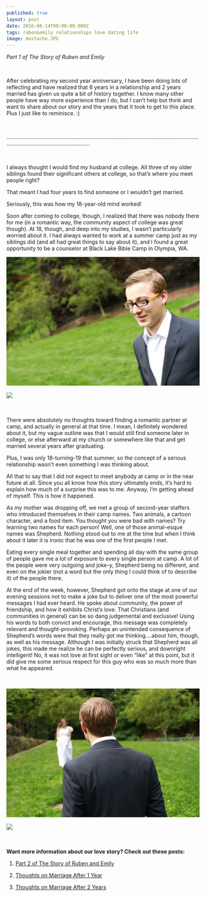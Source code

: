 ```yaml
---
published: true
layout: post
date: 2016-06-14T00:00:00.000Z
tags: ruben&emily relationships love dating life
image: mustache.JPG
---
```

*Part 1 of The Story of Ruben and Emily*

<br>

After celebrating my second year anniversary, I have been doing lots of reflecting and have realized that 6 years in a relationship and 2 years married has given us quite a bit of history together. I know many other people have way more experience than I do, but I can’t help but think and want to share about our story and the years that it took to get to this place. Plus I just like to reminisce. :)

<br>

…………………………………………………………………………………………………………….......................................................

<br>


I always thought I would find my husband at college. All three of my older siblings found their significant others at college, so that’s where you meet people right?

That meant I had four years to find someone or I wouldn’t get married.

Seriously, this was how my 18-year-old mind worked!

Soon after coming to college, though, I realized that there was nobody there for me (in a romantic way, the community aspect of college was great though). At 18, though, and deep into my studies, I wasn’t particularly worried about it. I had always wanted to work at a summer camp just as my siblings did (and all had great things to say about it), and I found a great opportunity to be a counselor at Black Lake Bible Camp in Olympia, WA.





![Wedding_Top_Picks 6.jpg](/content/Wedding_Top_Picks-6.jpg)

<a href="//www.pinterest.com/pin/create/button/" data-pin-do="buttonBookmark"  data-pin-color="red"><img src="//assets.pinterest.com/images/pidgets/pinit_fg_en_rect_red_20.png" /></a>
<!-- Please call pinit.js only once per page -->
<script type="text/javascript" async defer src="//assets.pinterest.com/js/pinit.js"></script>

<br>

There were absolutely no thoughts toward finding a romantic partner at camp, and actually in general at that time. I mean, I definitely wondered about it, but my vague outline was that I would still find someone later in college, or else afterward at my church or somewhere like that and get married several years after graduating.

Plus, I was only 18-turning-19 that summer, so the concept of a serious relationship wasn’t even something I was thinking about.

All that to say that I did not expect to meet anybody at camp or in the near future at all. Since you all know how this story ultimately ends, it’s hard to explain how much of a surprise this was to me. Anyway, I’m getting ahead of myself. This is how it happened.


As my mother was dropping off, we met a group of second-year staffers who introduced themselves in their camp names. Two animals, a cartoon character, and a food item. You thought you were bad with names? Try learning two names for each person! Well, one of those animal-esque names was Shepherd. Nothing stood out to me at the time but when I think about it later it is ironic that he was one of the first people I met.

Eating every single meal together and spending all day with the same group of people gave me a lot of exposure to every single person at camp. A lot of the people were very outgoing and joke-y, Shepherd being no different, and even on the jokier (not a word but the only thing I could think of to describe it) of the people there.

At the end of the week, however, Shepherd got onto the stage at one of our evening sessions not to make a joke but to deliver one of the most powerful messages I had ever heard. He spoke about community, the power of friendship, and how it exhibits Christ’s love. That Christians (and communities in general) can be so dang judgemental and exclusive! Using his words to both convict and encourage, this message was completely relevant and thought-provoking. Perhaps an unintended consequence of Shepherd’s words were that they really got me thinking….about him, though, as well as his message. Although I was initially struck that Shepherd was all jokes, this made me realize he can be perfectly serious, and downright intelligent! No, it was not love at first sight or even “like” at this point, but it did give me some serious respect for this guy who was so much more than what he appeared.

<br>

![Wedding_Top_Picks 13.jpg](/content/Wedding_Top_Picks-13.jpg)



<a href="//www.pinterest.com/pin/create/button/" data-pin-do="buttonBookmark"  data-pin-color="red"><img src="//assets.pinterest.com/images/pidgets/pinit_fg_en_rect_red_20.png" /></a>
<!-- Please call pinit.js only once per page -->
<script type="text/javascript" async defer src="//assets.pinterest.com/js/pinit.js"></script>

<br>

**Want more information about our love story? Check out these posts:**

1. [Part 2 of The Story of Ruben and Emily](http://edibleem.com/letters-from-shepherd)

2. [Thoughts on Marriage After 1 Year](http://edibleem.com/i've-been-married-for-two-years!)

3. [Thoughts on Marriage After 2 Years](http://edibleem.com/i've-been-married-for-two-years!)
